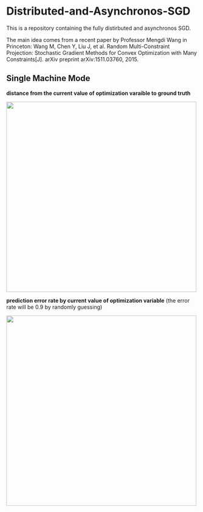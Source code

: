 # Distributed-and-Asynchronos-SGD


This is a repository containing the fully distirbuted and asynchronos SGD. 

The main idea comes from a recent paper by Professor Mengdi Wang in Princeton: 
  Wang M, Chen Y, Liu J, et al. Random Multi-Constraint Projection: Stochastic Gradient Methods for Convex Optimization with Many Constraints[J]. arXiv preprint arXiv:1511.03760, 2015.


## Single Machine Mode

**distance from the current value of optimization varaible to ground truth**

<img src="figs/distance to optimal.png" width="500">

**prediction error rate by current value of optimization variable**
(the error rate will be 0.9 by randomly guessing)

<img src="figs/error rate.png" width="500">
